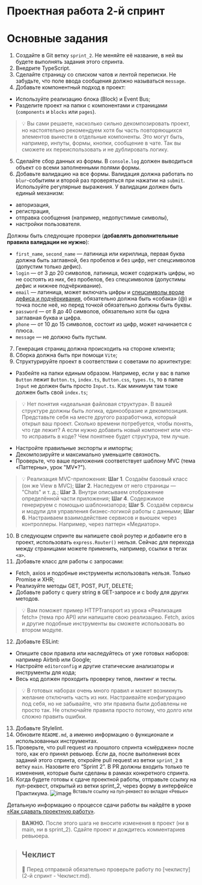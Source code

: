 # Проектная работа 2-й спринт

# Основные задания

1. Создайте в Git ветку `sprint_2`. Не меняйте её название, в ней вы будете выполнять задания этого спринта.
2. Внедрите TypeScript.
3. Сделайте страницу со списком чатов и лентой переписки. Не забудьте, что поле ввода сообщения должно называться `message`.
4. Добавьте компонентный подход в проект:
 - Используйте реализацию блока (Block) и Event Bus;
 - Разделите проект на папки с компонентами и страницами (`components` и `blocks` или `pages`).

> 💡 Вы сами решаете, насколько сильно декомпозировать проект, но настоятельно рекомендуем хотя бы часть повторяющихся элементов вынести в отдельные компоненты. Это могут быть, например, инпуты, формы, кнопки, сообщение в чате. Так вы сможете их переиспользовать и не дублировать логику. 

5. Сделайте сбор данных из формы. В `console.log` должен выводиться объект со всеми заполненными полями формы.
6. Добавьте валидацию на все формы. Валидация должна работать по `blur`-событиям и второй раз проверяться при нажатии на `submit`. Используйте регулярные выражения. У валидации должен быть единый механизм:
 - авторизация,
 - регистрация,
 - отправка сообщения (например, недопустимые символы),
 - настройки пользователя.

Должны быть следующие проверки (**добавлять дополнительные правила валидации не нужно**):
 - `first_name`, `second_name` — латиница или кириллица, первая буква должна быть заглавной, без пробелов и без цифр, нет спецсимволов (допустим только дефис).
 - `login` — от 3 до 20 символов, латиница, может содержать цифры, но не состоять из них, без пробелов, без спецсимволов (допустимы дефис и нижнее подчёркивание).
 - `email` — латиница, может включать цифры и [спецсимволы вроде дефиса и подчёркивания](https://www.rfc-editor.org/rfc/rfc2822#section-3.2.4), обязательно должна быть «собака» (@) и точка после неё, но перед точкой обязательно должны быть буквы.
 - `password` — от 8 до 40 символов, обязательно хотя бы одна заглавная буква и цифра.
 - `phone` — от 10 до 15 символов, состоит из цифр, может начинается с плюса.
 - `message` — не должно быть пустым.

7. Генерация страниц должна происходить на стороне клиента;
8. Сборка должна быть при помощи `Vite`;
9. Структурируйте проект в соответствии с советами по архитектуре:
 - Разбейте на папки единым образом. Например, если у вас в папке `Button` лежит `Button.ts`, `index.ts`, `Button.css`, `types.ts`, то в папке `Input` не должен быть просто `Input.ts`. Как минимум там тоже должен быть свой `index.ts`;

> 💡 Нет понятия «идеальная файловая структура». В вашей структуре должны быть логика, единообразие и декомпозиция. Представьте себя на месте другого разработчика, который открыл ваш проект. Сколько времени потребуется, чтобы понять, что где лежит? А если нужно добавить новый компонент или что-то исправить в коде? Чем понятнее будет структура, тем лучше. 

 - Настройте правильные экспорты и импорты;
 - Декомпозируйте и максимально уменьшите связность.
 - Проверьте, что ваше приложения соответствует шаблону MVC (тема «Паттерны», урок "MV*?").

> 💡 Реализация MVC-приложения:
> **Шаг 1**. Создаём базовый класс (он же View в MVC);
> **Шаг 2**. Наследуем от него страницы — "Chats" и т. д.;
> **Шаг 3**. Внутри описываем отображение определённой части приложения;
> **Шаг 4**. Содержимое генерируем с помощью шаблонизатора;
> **Шаг 5**. Создаём сервисы и модули для управления бизнес-логикой работы с данными;
> **Шаг 6**. Настраиваем взаимодействие сервисов и вьюшек через контроллеры. Например, через паттерн «Медиатор».

10. В следующем спринте вы напишете свой роутер и добавите его в проект, использовать `express.Router()` нельзя. Сейчас для перехода между страницами можете применить, например, ссылки в тегах `<a>`.
11. Добавьте класс для работы с запросами:
 - Fetch, axios и подобные инструменты использовать нельзя. Только Promise и XHR;
 - Реализуйте методы GET, POST, PUT, DELETE;
 - Добавьте работу с query string в GET-запросе и с body для других методов.

> 💡 Вам поможет пример HTTPTransport из урока «Реализация fetch» (тема про API) или напишите свою реализацию. Fetch, axios и другие подобные инструменты вы сможете использовать во втором модуле.

12. Добавьте ESLint:
 - Опишите свои правила или наследуйтесь от уже готовых наборов: например Airbnb или Google;
 - Настройте `editorconfig` и другие статические анализаторы и инструменты для кода;
 - Весь код должен проходить проверку типов, линтинг и тесты.

> 💡 В готовых наборах очень много правил и может возникнуть желание отключить часть из них. Настраивайте конфигурацию под себя, но не забывайте, что эти правила были добавлены не просто так. Не отключайте правила просто потому, что долго или сложно править ошибки.

13. Добавьте Stylelint.
14. Обновите `README.md`, а именно информацию о функционале и использованных инструментах.
15. Проверьте, что pull request из прошлого спринта «смёрджен» после того, как его принял ревьюер. Если да, после выполнения всех заданий этого спринта, откройте pull request из ветки `sprint_2` в ветку `main`. Назовите его “Sprint 2”. В PR должны входить только те изменения, которые были сделаны в рамках конкретного спринта.
16. Когда будете готовы к сдаче проектной работы, отправьте ссылку на пул-реквест, открытый из ветки sprint_2, через форму в интерфейсе Практикума.
![image](https://pictures.s3.yandex.net/resources/Untitled_1655224927.png)
<sup>Вставьте ссылку на пул-реквест во вкладке «Ревью»</sup>

Детальную информацию о процессе сдачи работы вы найдёте в уроке [«Как сдавать проектную работу»](https://practicum.yandex.ru/learn/middle-frontend/courses/065d1726-42b2-4a66-98a6-c56684ca5a9c/sprints/100397/topics/ecae74eb-5fca-48c6-90cc-f9f8743e84f2/lessons/a59db543-5c7d-4252-8f25-5b32a7570618/).

> **ВАЖНО.** После этого шага не вносите изменения в проект (ни в main, ни в sprint_2). Сдайте проект и дождитесь комментариев ревьюера.

> ## Чеклист
> 🔑 Перед отправкой обязательно проверьте работу по [чеклисту](2-й спринт - Чеклист.md).
